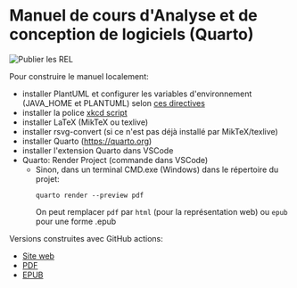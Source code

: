 # Manuel de cours d'Analyse et de conception de logiciels (Quarto)

![Publier les REL](https://github.com/fuhrmanator/log210-ndc-quarto/actions/workflows/quarto-render-publish.yml/badge.svg)

Pour construire le manuel localement:

- installer PlantUML et configurer les variables d'environnement (JAVA_HOME et PLANTUML) selon [ces directives](https://github.com/pandoc/lua-filters/tree/master/diagram-generator#plantuml)
- installer la police [xkcd script](https://github.com/ipython/xkcd-font/tree/master/xkcd-script/font)
- installer LaTeX (MikTeX ou texlive)
- installer rsvg-convert (si ce n'est pas déjà installé par MikTeX/texlive)
- installer Quarto (<https://quarto.org>)
- installer l'extension Quarto dans VSCode
- Quarto: Render Project (commande dans VSCode)
  - Sinon, dans un terminal CMD.exe (Windows) dans le répertoire du projet:
    ```
    quarto render --preview pdf
    ```
    On peut remplacer `pdf` par `html` (pour la représentation web) ou `epub` pour une forme .epub

Versions construites avec GitHub actions:

- [Site web](https://fuhrmanator.github.io/log210-ndc-quarto/)
- [PDF](https://fuhrmanator.github.io/log210-ndc-quarto/LOG210-Analyse-et-conception-de-logiciels.pdf)
- [EPUB](https://fuhrmanator.github.io/log210-ndc-quarto/LOG210-Analyse-et-conception-de-logiciels.epub)
